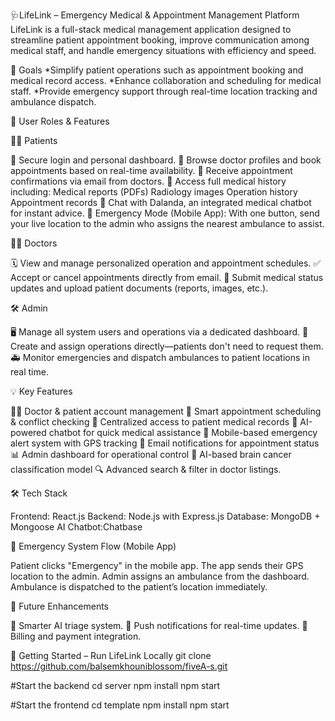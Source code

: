 🩺LifeLink – Emergency Medical & Appointment Management Platform
LifeLink is a full-stack medical management application designed to streamline patient appointment booking, improve communication among medical staff, and handle emergency situations with efficiency and speed.

🎯 Goals
*Simplify patient operations such as appointment booking and medical record access.
*Enhance collaboration and scheduling for medical staff.
*Provide emergency support through real-time location tracking and ambulance dispatch.

👥 User Roles & Features

🧑‍⚕️ Patients

🔐 Secure login and personal dashboard.
📅 Browse doctor profiles and book appointments based on real-time availability.
📧 Receive appointment confirmations via email from doctors.
📁 Access full medical history including:
Medical reports (PDFs)
Radiology images
Operation history
Appointment records
🤖 Chat with Dalanda, an integrated medical chatbot for instant advice.
🚨 Emergency Mode (Mobile App): With one button, send your live location to the admin who assigns the nearest ambulance to assist.


👨‍⚕️ Doctors

🗓️ View and manage personalized operation and appointment schedules.
✅ Accept or cancel appointments directly from email.
📝 Submit medical status updates and upload patient documents (reports, images, etc.).

🛠️ Admin

🖥️ Manage all system users and operations via a dedicated dashboard.
🏥 Create and assign operations directly—patients don't need to request them.
🚑 Monitor emergencies and dispatch ambulances to patient locations in real time.


💡 Key Features

🧑‍⚕️ Doctor & patient account management
📅 Smart appointment scheduling & conflict checking
📁 Centralized access to patient medical records
💬 AI-powered chatbot for quick medical assistance
🚨 Mobile-based emergency alert system with GPS tracking
📧 Email notifications for appointment status
📊 Admin dashboard for operational control
🧠 AI-based brain cancer classification model
🔍 Advanced search & filter in doctor listings.

🛠️ Tech Stack

Frontend: React.js
Backend: Node.js with Express.js
Database: MongoDB + Mongoose
AI Chatbot:Chatbase

📱 Emergency System Flow (Mobile App)

Patient clicks "Emergency" in the mobile app.
The app sends their GPS location to the admin.
Admin assigns an ambulance from the dashboard.
Ambulance is dispatched to the patient’s location immediately.

🚀 Future Enhancements

🧠 Smarter AI triage system.
📲 Push notifications for real-time updates.
🧾 Billing and payment integration.

🧪 Getting Started – Run LifeLink Locally
git clone https://github.com/balsemkhouniblossom/fiveA-s.git

#Start the backend
cd server 
npm install 
npm start

#Start the frontend
cd template
npm install 
npm start




